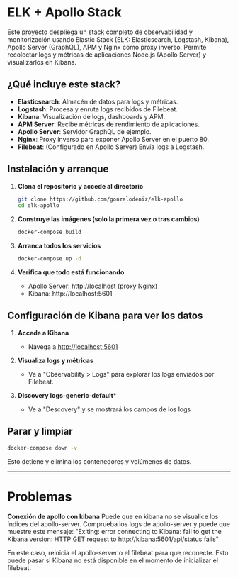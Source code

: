 # ELK + Apollo Stack

Este proyecto despliega un stack completo de observabilidad y monitorización usando Elastic Stack (ELK: Elasticsearch, Logstash, Kibana), Apollo Server (GraphQL), APM y Nginx como proxy inverso. Permite recolectar logs y métricas de aplicaciones Node.js (Apollo Server) y visualizarlos en Kibana.

## ¿Qué incluye este stack?

- **Elasticsearch**: Almacén de datos para logs y métricas.
- **Logstash**: Procesa y enruta logs recibidos de Filebeat.
- **Kibana**: Visualización de logs, dashboards y APM.
- **APM Server**: Recibe métricas de rendimiento de aplicaciones.
- **Apollo Server**: Servidor GraphQL de ejemplo.
- **Nginx**: Proxy inverso para exponer Apollo Server en el puerto 80.
- **Filebeat**: (Configurado en Apollo Server) Envía logs a Logstash.

## Instalación y arranque

1. **Clona el repositorio y accede al directorio**
   ```bash
   git clone https://github.com/gonzalodeniz/elk-apollo
   cd elk-apollo
   ```

2. **Construye las imágenes (solo la primera vez o tras cambios)**
   ```bash
   docker-compose build
   ```

3. **Arranca todos los servicios**
   ```bash
   docker-compose up -d
   ```

4. **Verifica que todo está funcionando**
   - Apollo Server: http://localhost (proxy Nginx)
   - Kibana: http://localhost:5601

## Configuración de Kibana para ver los datos

1. **Accede a Kibana**
   - Navega a [http://localhost:5601](http://localhost:5601)

2. **Visualiza logs y métricas**
   - Ve a "Observability > Logs" para explorar los logs enviados por Filebeat.

3. **Discovery logs-generic-default***
   - Ve a "Descovery" y se mostrará los campos de los logs
## Parar y limpiar

```bash
docker-compose down -v
```
Esto detiene y elimina los contenedores y volúmenes de datos.

---

# Problemas

**Conexión de apollo con kibana**
Puede que en kibana no se visualice los índices del apollo-server. Comprueba los logs de apollo-server y puede que muestre este mensaje:
"Exiting: error connecting to Kibana: fail to get the Kibana version: HTTP GET request to http://kibana:5601/api/status fails"

En este caso, reinicia el apollo-server o el filebeat para que reconecte. Esto puede pasar si Kibana no está disponible en el momento de 
inicializar el filebeat.


